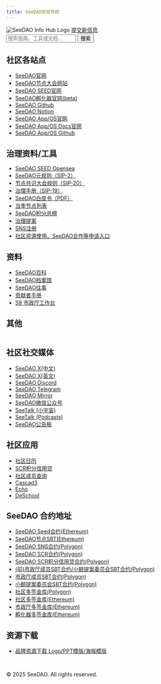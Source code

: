 ```yaml
---
title: SeeDAO信息导航
---
```


<head>
    <title>SeeDAO信息导航</title>
    <meta name="description" content="SeeDAO信息导航｜所有SeeDAO相关的指引、规范、工具和新闻链接聚合">
    <link rel="stylesheet" type="text/css" href="styles.css">
    <script src="search.js"></script>
    <link rel="icon" type="image/svg+xml" href="images/logo.svg">
</head>

<main>
<div class="container">

<div class="site-header">
    <img src="images/logo.svg" alt="SeeDAO Info Hub Logo" class="site-logo">
    <a href="https://github.com/seedao-opensource" target="_blank" class="submit-button">提交新信息</a>
</div>

<div class="search-container">
    <input type="text" id="search" placeholder="搜索指南、工具或文档..." />
    <button id="searchButton">搜索</button>
</div>

<div class="two-column-layout">
  <div class="column left-column">

## 社区各站点
- [SeeDAO官网](https://seedao.xyz/)
- [SeeDAO节点大会网站](https://node.seedao.xyz/)
- [SeeDAO SEED官网](https://seed.seedao.xyz/)
- [SeeDAO孵化器官网(beta)](https://beta.seedao.cc/)
- [SeeDAO Github](https://github.com/seedao-opensource)
- [SeeDAO Notion](https://seedao.notion.site/)
- [SeeDAO App/OS官网](https://app.seedao.xyz/)
- [SeeDAO App/OS Docs官网](https://docs.seedao.tech/)
- [SeeDAO App/OS Github](https://github.com/openpolis-dev)


## 治理资料/工具
- [SeeDAO SEED Opensea](https://opensea.io/collection/seedaoseed)
- [SeeDAO元规则（SIP-2）](https://seedao.notion.site/SeeDAO-SIP-2-a4720f18c068455785a7a9ee5fd626ee)
- [节点共识大会规则（SIP-20）](https://seedao.notion.site/SIP-20-720aa499e0124838974dfcb44d4bcb44)
- [治理手册（SIP-19）](https://seedao.notion.site/SIP-19-cadf3c7691b84e4bbc8b4620110fe9ce)
- [SeeDAO白皮书（PDF）](https://seedao.xyz/SeeDAO-WhitePaper.pdf)
- [当季节点列表](https://app.seedao.xyz/node)
- [SeeDAO积分总榜](https://app.seedao.xyz/ranking)
- [治理提案](https://app.seedao.xyz/proposal)
- [SNS注册](https://app.seedao.xyz/sns?invite=13d8Y-60LLHNsa)
- [社区资源使用、SeeDAO合作等申请入口](https://app.seedao.xyz/resources)

## 资料
- [SeeDAO百科](https://app.seedao.xyz/wiki)
- [SeeDAO档案馆](https://app.seedao.xyz/archive)
- [SeeDAO往事](https://www.copus.io/seedao)
- [贡献者手册](https://app.seedao.xyz/assistant)
- [S9 市政厅工作台](https://seedao.notion.site/S9-150cab053d3a8032addacd21b93048bd)

## 其他

  </div>
  <div class="column right-column">

## 社区社交媒体
- [SeeDAO X(中文)](https://x.com/see_dao)
- [SeeDAO X(英文)](https://x.com/en_seedao)
- [SeeDAO Discord](https://discord.com/invite/seedao-xyz)
- [SeeDAO Telegram](https://t.me/theseedao)
- [SeeDAO Mirror](https://seedao.mirror.xyz)
- [SeeDAO微信公众号](https://mp.weixin.qq.com/s/GVEmjH0jnBNnUhCTS1iZZA)
- [SeeTalk (小宇宙)](https://www.xiaoyuzhoufm.com/podcast/64a27b216d90c5786108abbc)
- [SeeTalk (Podcasts)](https://podcasts.apple.com/cn/podcast/seetalk/id1720141300)
- [SeeDAO公告板](https://app.seedao.xyz/publicity)


## 社区应用
- [社区日历](https://app.seedao.xyz/online-event)
- [SCR积分信用贷](https://app.seedao.xyz/credit)
- [社区成员查询](https://app.seedao.xyz/search-profile)
- [Cascad3](https://www.copus.io)
- [Echo](https://echo3.world)
- [DeSchool](https://deschool.app/origin/plaza)


## SeeDAO 合约地址
- [SeeDAO Seed合约(Ethereum)](https://etherscan.io/address/0x30093266e34a816a53e302be3e59a93b52792fd4)
- [SeeDAO节点SBT(Ethereum)](https://etherscan.io/address/0x9d34D407D8586478b3e4c39BE633ED3D7be1c80C)
- [SeeDAO SNS合约(Polygon)](https://polygonscan.com/token/0x5f3bd0ce4445e96f2d7dcc4bba883378ead8e10f)
- [SeeDAO SCR合约(Polygon)](https://polygonscan.com/address/0xe4825a1a31a76f72befa47f7160b132aa03813e0)
- [SeeDAO SCR积分信用贷合约(Polygon)](https://polygonscan.com/address/0x6D0a9cE4D1aCf0e1e0e1e0e1e0e1e0e1e0e1e0c)
- [(前)市政厅成员SBT合约/小额提案委员会SBT合约(Polygon)](https://polygonscan.com/address/0xab9b36bc114c433182ebe840fa966a5808883661)
- [市政厅成员SBT合约(Polygon)](https://polygonscan.com/address/0x7a5634B2f0453FE140A5ED5e0acC44e38C7FceDE)
- [小额提案委员会SBT合约(Polygon)](https://polygonscan.com/address/0x4c844bDcEA0Be193c685ddE2Bb5c5609486a6B38)
- [社区多签金库(Polygon)](https://app.safe.global/balances?safe=POL:0x4876eaD85CE358133fb80276EB3631D192196e24)
- [社区多签金库(Ethereum)](https://app.safe.global/balances?safe=eth:0x7FdA3253c94F09fE6950710E5273165283f8b283)
- [市政厅多签金库(Ethereum)](https://app.safe.global/balances?safe=eth:0x70F97Ad9dd7E1bFf40c3374A497a7583B0fAdd25)
- [孵化器多签金库(Ethereum)](https://app.safe.global/balances?safe=eth:0x444C1Cf57b65C011abA9BaBEd05C6b13C11b03b5)


## 资源下载
- [品牌资源下载 Logo/PPT模版/海报模版](https://app.seedao.xyz/notion/22688928-edae-412d-928f-1695ba88a4ad)


## 

  </div>
</div>

</div>
</main>

<footer>
    <p>&copy; 2025 SeeDAO. All rights reserved.</p>
</footer>
